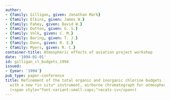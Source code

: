 ```yaml
---
author:
- {family: Gilligan, given: Jonathan Mark}
- {family: Elkins, given: James W.}
- {family: Fahey, given: David W.}
- {family: Dutton, given: G. S.}
- {family: Volk, given: C. M.}
- {family: Baring, given: T. J.}
- {family: Dunn, given: R. E.}
- {family: Myers, given: R. C.}
container-title: Atmospheric effects of aviation project workshop
date: '1994-01-01'
id: gilligan_cl_budgets_1994
issued:
- {year: '1994'}
pub_type: paper-conference
title: Refinement of the total organic and inorganic chlorine budgets in the atmosphere
  with a new *in situ* instrument, airborne chromatograph for atmospheric trace species
  (<span style="font-variant:small-caps;">acats-iv</span>)
---
```

